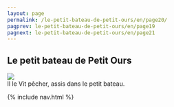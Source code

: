```yaml
---
layout: page
permalink: /le-petit-bateau-de-petit-ours/en/page20/
pagprev: le-petit-bateau-de-petit-ours/en/page19
pagnext: le-petit-bateau-de-petit-ours/en/page21
---
```


## Le petit bateau de Petit Ours

<img src="{{ site.baseurl }}/img/le-petit-bateau-de-petit-ours/page20.jpg"/>

<div class="childbook-text">
Il le Vit pêcher, assis dans le petit bateau.
</div>

{% include nav.html %}

